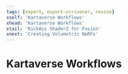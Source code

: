 ```yaml
---
tags: [export, export-scrivener, revise]
xself: 'Kartaverse Workflows'
xhead: 'Kartaverse Workflows'
xtail: 'KickAss ShaderZ for Fusion'
xnext: 'Creating Volumetric NeRFs'
---
```


# Kartaverse Workflows